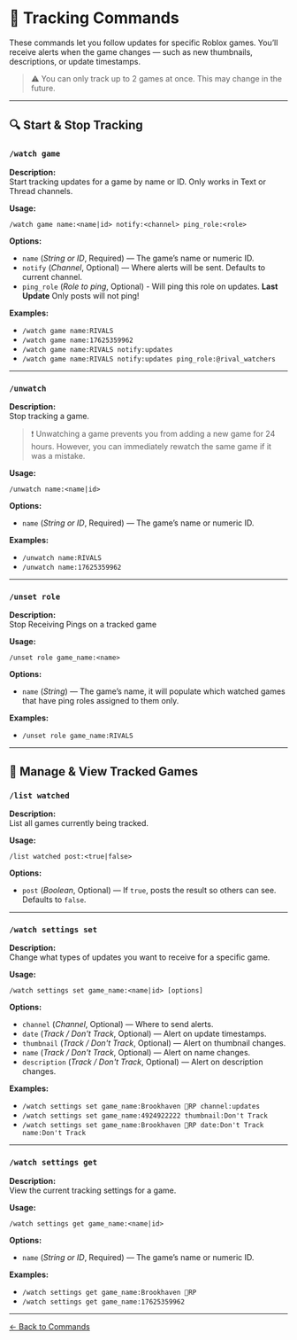 # 📡 Tracking Commands

These commands let you follow updates for specific Roblox games. You’ll receive alerts when the game changes — such as new thumbnails, descriptions, or update timestamps.

> ⚠️ You can only track up to 2 games at once. This may change in the future.

---

## 🔍 Start & Stop Tracking

### `/watch game`

**Description:**  
Start tracking updates for a game by name or ID. Only works in Text or Thread channels.

**Usage:**
```plaintext
/watch game name:<name|id> notify:<channel> ping_role:<role>
```

**Options:**
- `name` (*String or ID*, Required) — The game’s name or numeric ID.
- `notify` (*Channel*, Optional) — Where alerts will be sent. Defaults to current channel.
- `ping_role` (*Role to ping*, Optional) - Will ping this role on updates. **Last Update** Only posts will not ping!

**Examples:**
- `/watch game name:RIVALS`
- `/watch game name:17625359962`
- `/watch game name:RIVALS notify:updates`
- `/watch game name:RIVALS notify:updates ping_role:@rival_watchers`

---

### `/unwatch`

**Description:**  
Stop tracking a game.

> ❗ Unwatching a game prevents you from adding a new game for 24 hours. However, you can immediately rewatch the same game if it was a mistake.

**Usage:**
```plaintext
/unwatch name:<name|id>
```

**Options:**
- `name` (*String or ID*, Required) — The game’s name or numeric ID.

**Examples:**
- `/unwatch name:RIVALS`
- `/unwatch name:17625359962`

---

### `/unset role`

**Description:**  
Stop Receiving Pings on a tracked game

**Usage:**
```plaintext
/unset role game_name:<name>
```

**Options:**
- `name` (*String*) — The game’s name, it will populate which watched games that have ping roles assigned to them only.

**Examples:**
- `/unset role game_name:RIVALS`

---

## 📃 Manage & View Tracked Games

### `/list watched`

**Description:**  
List all games currently being tracked.

**Usage:**
```plaintext
/list watched post:<true|false>
```

**Options:**
- `post` (*Boolean*, Optional) — If `true`, posts the result so others can see. Defaults to `false`.

---

### `/watch settings set`

**Description:**  
Change what types of updates you want to receive for a specific game.

**Usage:**
```plaintext
/watch settings set game_name:<name|id> [options]
```

**Options:**
- `channel` (*Channel*, Optional) — Where to send alerts.
- `date` (*Track / Don't Track*, Optional) — Alert on update timestamps.
- `thumbnail` (*Track / Don't Track*, Optional) — Alert on thumbnail changes.
- `name` (*Track / Don't Track*, Optional) — Alert on name changes.
- `description` (*Track / Don't Track*, Optional) — Alert on description changes.

**Examples:**
- `/watch settings set game_name:Brookhaven 🏡RP channel:updates`
- `/watch settings set game_name:4924922222 thumbnail:Don't Track`
- `/watch settings set game_name:Brookhaven 🏡RP date:Don't Track name:Don't Track`

---

### `/watch settings get`

**Description:**  
View the current tracking settings for a game.

**Usage:**
```plaintext
/watch settings get game_name:<name|id>
```

**Options:**
- `name` (*String or ID*, Required) — The game’s name or numeric ID.

**Examples:**
- `/watch settings get game_name:Brookhaven 🏡RP`
- `/watch settings get game_name:17625359962`

---


[← Back to Commands](index.md)
